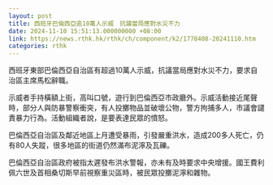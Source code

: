 ```yaml
---
layout: post
title: 西班牙巴倫西亞逾10萬人示威　抗議當局應對水災不力
date: 2024-11-10 15:51:13.000000000 +08:00
link: https://news.rthk.hk/rthk/ch/component/k2/1778408-20241110.htm
categories: rthk
---
```


西班牙東部巴倫西亞自治區有超過10萬人示威，抗議當局應對水災不力，要求自治區主席馬松辭職。

示威者手持橫額上街，高叫口號，遊行到巴倫西亞市政廳外。示威活動接近尾聲時，部分人與防暴警察衝突，有人投擲物品並破壞公物，警方拘捕多人，市議會譴責暴力行為。活動組織者說，是要表達民眾的憤怒。

巴倫西亞自治區及鄰近地區上月遭受暴雨，引發嚴重洪水，造成200多人死亡，仍有80人失蹤，很多地區的街道仍然滿布泥濘及瓦礫。

巴倫西亞自治區政府被指太遲發布洪水警報，亦未有及時要求中央增援。國王費利佩六世及首相桑切斯早前視察重災區時，被民眾投擲泥濘和雜物。
